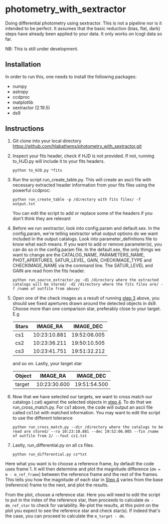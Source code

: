 # photometry_with_sextractor
Doing differential photometry using sextractor. This is not a pipeline nor is it intended to be perfect. It assumes that the basic reduction (bias, flat, dark) steps have already been applied to your data. It only works on lcogt data so far.

NB: This is still under development.

Installation
------------

In order to run this, one needs to install the following packages:

  * numpy
  * astropy
  * ccdproc
  * matplotlib
  * sextractor (2.19.5)
  * ds9

Instructions
------------

1. Git clone into your local directory
    https://github.com/hlabathems/photometry_with_sextractor.git
    
2. Inspect your fits header, check if HJD is not provided. If not, running to_HJD.py will include it to your fits headers.

    `python to_HJD.py *fits`
    
3. Run the script run_create_table.py. This will create an ascii file with necessary extracted header information from your fits files using the powerful ccdproc:

    `python run_create_table -p /directory with fits files/ -f output.txt`
    
   You can edit the script to add or replace some of the headers if you don't think they are relevant
   
4. Before we run sextractor, look into config.param and default.sex. In the config.param, we're telling sextractor what output options do we want included in the output catalogs. Look into parameter_definitions file to know what each means. If you want to add or remove parameter(s), you can do so in the config.param file. In the default.sex, the only things we want to change are the CATALOG_NAME, PARAMETERS_NAME, PHOT_APERTURES, SATUR_LEVEL, GAIN, CHECKIMAGE_TYPE and CHECKIMAGE_NAME via the command line. The SATUR_LEVEL and GAIN are read from the fits header.

   `python run_source_extractor.py -d1 /directory where the extracted catalogs will be stored/ -d2 /directory where the fits files are/ -f /name of outfile from above/` 

5. Open one of the check images as a result of running [step 3]() above, you should see fixed apertures drawn around the detected objects in ds9. Choose more than one comparison star, preferably close to your target. E.g

   Stars   | IMAGE_RA | IMAGE_DEC
   --- | ---      | ---
   cs1 | 10:23:10.881 | 19:52:06.005
   cs2 | 10:23:36.211 | 19:50:10.505
   cs3  | 10:23:41.751 | 19:51:32.212
   
     and so on. Lastly, your target star
  
    Object   | IMAGE_RA | IMAGE_DEC
   --- | ---      | ---
   target | 10:23:30.600 | 19:51:54.500

6. Now that we have selected our targets, we want to cross match our catalogs (.cat) against the selected objects in [step 4]().  To do that we run_cross_match.py. For cs1 above, the code will output an ascii file called cs1.txt with matched information. You may want to edit the script to use the different tolerance

   `python run_cross_match.py --dir /directory where the catalogs to be read are stored/ --ra 10:23:10.881 --dec 19:52:06.005 --fin /name of outfile from 2/ --fout cs1.txt`
   
7. Lastly, run_differential.py on all cs files.

   `python run_differential.py cs*txt`

  Here what you want is to choose a reference frame, by default the code uses frame 1. It will then determine and plot the  magnitude difference (`dm = m - m_ref_frame`) between the reference frame and the rest of the frames. This tells you how the magnitude of each star in [Step 4]() varies from the base (reference) frame to the next, and plot the results.
  
  From the plot, choose a reference star. Here you will need to edit the script to put in the index of the reference star, then proceeds to calculate `dm - dm_ref_star` to check for variability. Re-plot the results, at this point on the plot you expect to see the reference star and check star(s). If indeed that's the case, you can proceed to calculate the `m_target - dm`.
  
   
